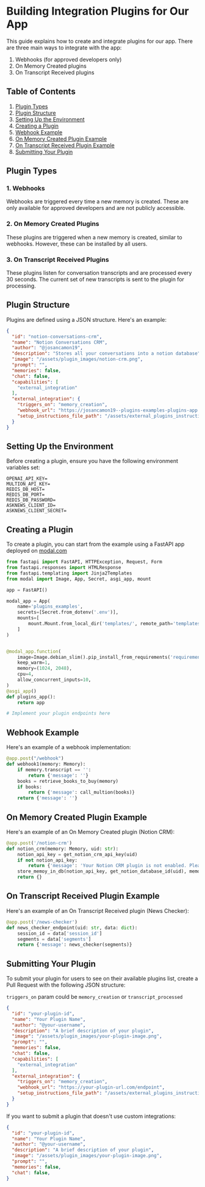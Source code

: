 # Building Integration Plugins for Our App

This guide explains how to create and integrate plugins for our app. There are three main ways to integrate with the
app:

1. Webhooks (for approved developers only)
2. On Memory Created plugins
3. On Transcript Received plugins

## Table of Contents

1. [Plugin Types](#plugin-types)
2. [Plugin Structure](#plugin-structure)
3. [Setting Up the Environment](#setting-up-the-environment)
4. [Creating a Plugin](#creating-a-plugin)
5. [Webhook Example](#webhook-example)
6. [On Memory Created Plugin Example](#on-memory-created-plugin-example)
7. [On Transcript Received Plugin Example](#on-transcript-received-plugin-example)
8. [Submitting Your Plugin](#submitting-your-plugin)

## Plugin Types

### 1. Webhooks

Webhooks are triggered every time a new memory is created. These are only available for approved developers and are not
publicly accessible.

### 2. On Memory Created Plugins

These plugins are triggered when a new memory is created, similar to webhooks. However, these can be installed by all
users.

### 3. On Transcript Received Plugins

These plugins listen for conversation transcripts and are processed every 30 seconds. The current set of new transcripts
is sent to the plugin for processing.

## Plugin Structure

Plugins are defined using a JSON structure. Here's an example:

```json
{
  "id": "notion-conversations-crm",
  "name": "Notion Conversations CRM",
  "author": "@josancamon19",
  "description": "Stores all your conversations into a notion database",
  "image": "/assets/plugin_images/notion-crm.png",
  "prompt": "",
  "memories": false,
  "chat": false,
  "capabilities": [
    "external_integration"
  ],
  "external_integration": {
    "triggers_on": "memory_creation",
    "webhook_url": "https://josancamon19--plugins-examples-plugins-app.modal.run/notion-crm",
    "setup_instructions_file_path": "/assets/external_plugins_instructions/notion-conversations-crm.md"
  }
}
```

## Setting Up the Environment

Before creating a plugin, ensure you have the following environment variables set:

```
OPENAI_API_KEY=
MULTION_API_KEY=
REDIS_DB_HOST=
REDIS_DB_PORT=
REDIS_DB_PASSWORD=
ASKNEWS_CLIENT_ID=
ASKNEWS_CLIENT_SECRET=
```

## Creating a Plugin

To create a plugin, you can start from the example using a FastAPI app deployed on [modal.com](modal.com)

```python
from fastapi import FastAPI, HTTPException, Request, Form
from fastapi.responses import HTMLResponse
from fastapi.templating import Jinja2Templates
from modal import Image, App, Secret, asgi_app, mount

app = FastAPI()

modal_app = App(
    name='plugins_examples',
    secrets=[Secret.from_dotenv('.env')],
    mounts=[
        mount.Mount.from_local_dir('templates/', remote_path='templates/'),
    ]
)


@modal_app.function(
    image=Image.debian_slim().pip_install_from_requirements('requirements.txt'),
    keep_warm=1,
    memory=(1024, 2048),
    cpu=4,
    allow_concurrent_inputs=10,
)
@asgi_app()
def plugins_app():
    return app

# Implement your plugin endpoints here
```

## Webhook Example

Here's an example of a webhook implementation:

```python
@app.post("/webhook")
def webhook1(memory: Memory):
    if memory.transcript == '':
        return {'message': ''}
    books = retrieve_books_to_buy(memory)
    if books:
        return {'message': call_multion(books)}
    return {'message': ''}
```

## On Memory Created Plugin Example

Here's an example of an On Memory Created plugin (Notion CRM):

```python
@app.post('/notion-crm')
def notion_crm(memory: Memory, uid: str):
    notion_api_key = get_notion_crm_api_key(uid)
    if not notion_api_key:
        return {'message': 'Your Notion CRM plugin is not enabled. Please enable it in the settings.'}
    store_memoy_in_db(notion_api_key, get_notion_database_id(uid), memory)
    return {}
```

## On Transcript Received Plugin Example

Here's an example of an On Transcript Received plugin (News Checker):

```python
@app.post('/news-checker')
def news_checker_endpoint(uid: str, data: dict):
    session_id = data['session_id']
    segments = data['segments']
    return {'message': news_checker(segments)}
```

## Submitting Your Plugin

To submit your plugin for users to see on their available plugins list, create a Pull Request with the following JSON
structure:

`triggers_on` param could be `memory_creation` or `transcript_processed`

```json
{
  "id": "your-plugin-id",
  "name": "Your Plugin Name",
  "author": "@your-username",
  "description": "A brief description of your plugin",
  "image": "/assets/plugin_images/your-plugin-image.png",
  "prompt": "",
  "memories": false,
  "chat": false,
  "capabilities": [
    "external_integration"
  ],
  "external_integration": {
    "triggers_on": "memory_creation",
    "webhook_url": "https://your-plugin-url.com/endpoint",
    "setup_instructions_file_path": "/assets/external_plugins_instructions/your-plugin-instructions.md"
  }
}
```

If you want to submit a plugin that doesn't use custom integrations:


```json
{
  "id": "your-plugin-id",
  "name": "Your Plugin Name",
  "author": "@your-username",
  "description": "A brief description of your plugin",
  "image": "/assets/plugin_images/your-plugin-image.png",
  "prompt": "",
  "memories": false,
  "chat": false,
}
```
